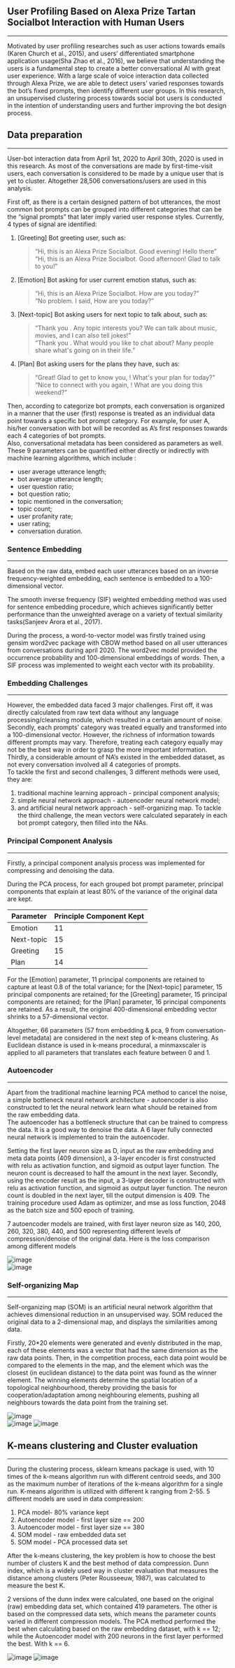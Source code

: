 ## User Profiling Based on Alexa Prize Tartan Socialbot Interaction with Human Users

---

Motivated by user profiling researches such as user actions towards emails (Karen Church et al., 2015), and users’ differentiated smartphone application usage(Sha Zhao et al., 2016), we believe that understanding the users is a fundamental step to create a better conversational AI with great user experience. With a large scale of voice interaction data collected through Alexa Prize, we are able to detect users’ varied responses towards the bot’s fixed prompts, then identify different user groups. In this research, an unsupervised clustering process towards social bot users is conducted in the intention of understanding users and further improving the bot design process.

## Data preparation

---

User-bot interaction data from April 1st, 2020 to April 30th, 2020 is used in this research. As most of the conversations are made by first-time-visit users, each conversation is considered to be made by a unique user that is yet to cluster. Altogether 28,506 conversations/users are used in this analysis.

First off, as there is a certain designed pattern of bot utterances, the most common bot prompts can be grouped into different categories that can be the “signal prompts” that later imply varied user response styles. Currently, 4 types of signal are identified:

1. [Greeting] Bot greeting user, such as:

   > “Hi, this is an Alexa Prize Socialbot. Good evening! Hello there”  
   > “Hi, this is an Alexa Prize Socialbot. Good afternoon! Glad to talk to you!”

2. [Emotion] Bot asking for user current emotion status, such as:

   > “Hi, this is an Alexa Prize Socialbot. How are you today?”  
   > “No problem. I said, How are you today?”

3. [Next-topic] Bot asking users for next topic to talk about, such as:

   > “Thank you <user name>. Any topic interests you? We can talk about music, movies, and I can also tell jokes!”  
   > “Thank you <user name>. What would you like to chat about? Many people share what's going on in their life.”

4. [Plan] Bot asking users for the plans they have, such as:
   > “Great! Glad to get to know you, <username>! What's your plan for today?”  
   > “Nice to connect with you again, <username>! What are you doing this weekend?”

Then, according to categorize bot prompts, each conversation is organized in a manner that the user (first) response is treated as an individual data point towards a specific bot prompt category. For example, for user A, his/her conversation with bot will be recorded as A’s first responses towards each 4 categories of bot prompts.  
Also, conversational metadata has been considered as parameters as well. These 9 parameters can be quantified either directly or indirectly with machine learning algorithms, which include :

- user average utterance length;
- bot average utterance length;
- user question ratio;
- bot question ratio;
- topic mentioned in the conversation;
- topic count;
- user profanity rate;
- user rating;
- conversation duration.

### Sentence Embedding

---

Based on the raw data, embed each user utterances based on an inverse frequency-weighted embedding, each sentence is embedded to a 100-dimensional vector.

The smooth inverse frequency (SIF) weighted embedding method was used for sentence embedding procedure, which achieves significantly better performance than the unweighted average on a variety of textual similarity tasks(Sanjeev Arora et al., 2017).

During the process, a word-to-vector model was firstly trained using gensim word2vec package with CBOW method based on all user utterances from conversations during april 2020. The word2vec model provided the occurrence probability and 100-dimensional embeddings of words. Then, a SIF process was implemented to weight each vector with its probability.

### Embedding Challenges

---

However, the embedded data faced 3 major challenges. First off, it was directly calculated from raw text data without any language processing/cleansing module, which resulted in a certain amount of noise. Secondly, each prompts’ category was treated equally and transformed into a 100-dimensional vector. However, the richness of information towards different prompts may vary. Therefore, treating each category equally may not be the best way in order to grasp the more important information. Thirdly, a considerable amount of NA’s existed in the embedded dataset, as not every conversation involved all 4 categories of prompts.  
To tackle the first and second challenges, 3 different methods were used, they are:

1. traditional machine learning approach - principal component analysis;
2. simple neural network approach - autoencoder neural network model;
3. and artificial neural network approach - self-organizing map.
   To tackle the third challenge, the mean vectors were calculated separately in each bot prompt category, then filled into the NAs.

### Principal Component Analysis

---

Firstly, a principal component analysis process was implemented for compressing and denoising the data.

During the PCA process, for each grouped bot prompt parameter, principal components that explain at least 80% of the variance of the original data are kept.

| Parameter  | Principle Component Kept |
| ---------- | ------------------------ |
| Emotion    | 11                       |
| Next-topic | 15                       |
| Greeting   | 15                       |
| Plan       | 14                       |

For the [Emotion] parameter, 11 principal components are retained to capture at least 0.8 of the total variance; for the [Next-topic] parameter, 15 principal components are retained; for the [Greeting] parameter, 15 principal components are retained; for the [Plan] parameter, 16 principal components are retained. As a result, the original 400-dimensional embedding vector shrinks to a 57-dimensional vector.

Altogether, 66 parameters (57 from embedding & pca, 9 from conversation-level metadata) are considered in the next step of k-means clustering. As Euclidean distance is used in k-means procedural, a minmaxscaler is applied to all parameters that translates each feature between 0 and 1.

### Autoencoder

---

Apart from the traditional machine learning PCA method to cancel the noise, a simple bottleneck neural network architecture - autoencoder is also constructed to let the neural network learn what should be retained from the raw embedding data.  
The autoencoder has a bottleneck structure that can be trained to compress the data. It is a good way to denoise the data. A 6 layer fully connected neural network is implemented to train the autoencoder.

Setting the first layer neuron size as D, input as the raw embedding and meta data points (409 dimension), a 3-layer encoder is first constructed with relu as activation function, and sigmoid as output layer function. The neuron count is decreased to half the amount in the next layer. Secondly, using the encoder result as the input, a 3-layer decoder is constructed with relu as activation function, and sigmoid as output layer function. The neuron count is doubled in the next layer, till the output dimension is 409. The training procedure used Adam as optimizer, and mse as loss function, 2048 as the batch size and 500 epoch of training.

7 autoencoder models are trained, with first layer neuron size as 140, 200, 260, 320, 380, 440, and 500 representing different levels of compression/denoise of the original data. Here is the loss comparison among different models

![image](pics/nn_compare_1.png)  
![image](pics/nn_compare_2.png)

### Self-organizing Map

---

Self-organizing map (SOM) is an artificial neural network algorithm that achieves dimensional reduction in an unsupervised way. SOM reduced the original data to a 2-dimensional map, and displays the similarities among data.

Firstly, 20\*20 elements were generated and evenly distributed in the map, each of these elements was a vector that had the same dimension as the raw data points. Then, in the competition process, each data point would be compared to the elements in the map, and the element which was the closest (in euclidean distance) to the data point was found as the winner element. The winning elements determine the spatial location of a topological neighbourhood, thereby providing the basis for cooperation/adaptation among neighbouring elements, pushing all neighbours towards the data point from the training set.

![image](pics/som_equation.png)  
![image](pics/som_1.png)
![image](pics/som_2.png)

## K-means clustering and Cluster evaluation

---

During the clustering process, sklearn kmeans package is used, with 10 times of the k-means algorithm run with different centroid seeds, and 300 as the maximum number of iterations of the k-means algorithm for a single run. K-means algorithm is utilized with different k ranging from 2-55. 5 different models are used in data compression:

1. PCA model- 80% variance kept
2. Autoencoder model - first layer size == 200
3. Autoencoder model - first layer size == 380
4. SOM model - raw embedded data set
5. SOM model - PCA processed data set

After the k-means clustering, the key problem is how to choose the best number of clusters K and the best method of data compression. Dunn index, which is a widely used way in cluster evaluation that measures the distance among clusters (Peter Rousseeuw, 1987), was calculated to measure the best K.

2 versions of the dunn index were calculated, one based on the original (raw) embedding data set, which contained 419 parameters. The other is based on the compressed data sets, which means the parameter counts varied in different compression models.
The PCA method performed the best when calculating based on the raw embedding dataset, with k == 12; while the Autoencoder model with 200 neurons in the first layer performed the best. With k == 6.

![image](pics/dunn_1.png)
![image](pics/dunn_2.png)
